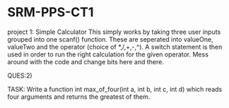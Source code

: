 # SRM-PPS-CT1

project 1:
Simple Calculator
This simply works by taking three user inputs grouped into one scanf() function. These are seperated into valueOne, valueTwo and the operator (choice of *,/,+,-,^). A switch statement is then used in order to run the right calculation for the given operator. Mess around with the code and change bits here and there.



QUES:2)

TASK:
Write a function int max_of_four(int a, int b, int c, int d) which reads four arguments and returns the greatest of them.
